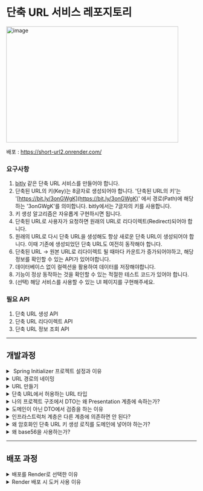 
# 단축 URL 서비스 레포지토리
<img width="455" height="306" alt="image" src="https://github.com/user-attachments/assets/5c877240-0b7a-4e6e-8b02-4355cf12d785" />

배포 : https://short-url2.onrender.com/
### 요구사항

1. [bitly](https://bitly.com/) 같은 단축 URL 서비스를 만들어야 합니다.
2. 단축된 URL의 키(Key)는 8글자로 생성되어야 합니다. '단축된 URL의 키'는 '[https://bit.ly/3onGWgK](https://bit.ly/3onGWgK)' 에서 경로(Path)에 해당하는 '3onGWgK'를 의미합니다. bitly에서는 7글자의 키를 사용합니다.
3. 키 생성 알고리즘은 자유롭게 구현하시면 됩니다.
4. 단축된 URL로 사용자가 요청하면 원래의 URL로 리다이렉트(Redirect)되어야 합니다.
5. 원래의 URL로 다시 단축 URL을 생성해도 항상 새로운 단축 URL이 생성되어야 합니다. 이때 기존에 생성되었던 단축 URL도 여전히 동작해야 합니다.
6. 단축된 URL -> 원본 URL로 리다이렉트 될 때마다 카운트가 증가되어야하고, 해당 정보를 확인할 수 있는 API가 있어야합니다.
7. 데이터베이스 없이 컬렉션을 활용하여 데이터를 저장해야합니다.
8. 기능이 정상 동작하는 것을 확인할 수 있는 적절한 테스트 코드가 있어야 합니다.
9. (선택) 해당 서비스를 사용할 수 있는 UI 페이지를 구현해주세요.

### 필요 API

1. 단축 URL 생성 API
2. 단축 URL 리다이렉트 API
3. 단축 URL 정보 조회 API

-----
## 개발과정

<details>  
<summary>️ Spring Initializer 프로젝트 설정과 이유</summary>  

* **Spring Boot 3.x 기반 선택**

* Spring Boot 2는 곧 End of Life이 예정되어 있어, 장기적으로 유지보수가 불리하다.

* 스프링 생태계도 Spring Boot 3 중심으로 이동 중이므로, 학습 및 적용에 유리.

* **Java 17 사용**
  Java 17은 Long Term Support 버전으로, 안정성과 장기적인 유지보수가 보장된다.

* Spring Boot 3.x는 Java 17 이상을 요구하므로 호환성 측면에서 필수이기도함.

* **Gradle 사용**

* Gradle은 빌드 속도가 빠르고, 의존성 관리가 유연하며, 설정이 간결

* 최근 Spring 진영과 다양한 오픈소스 프로젝트에서도 **Gradle 사용 비율이 증가**하고 있어서 추세에 부합함

</details>  

<details>  
<summary>URL 경로의 네이밍</summary>  

대표적으로 카멜케이스 , Spinal 케이스, 스네이크 케이스 등이 있는데

* 카멜케이스 - 일관성 있지만, 알파벳 외엔 띄어쓰기가 어렵다
* spinal케이스 - 일반적으로 가장 권장되는 방식이다. 나는 학습을 위해 이 케이스를 선택!
* 스네이크케이스 - URL에서 제일 권장되지않는 형식이다. 가끔 언더바를 띄어쓰기가아닌 하나의 단어로 판단하는 경우가 있음.

</details>  

<details>  
<summary>URL 만들기</summary>  

단축 URL 서비스는 다음의 3가지 기능으로 구성된다. 각 기능에 맞는 RESTful API 경로는 다음과 같이 설계하였다.

---

### 1. 단축 URL 생성 API

* **Method**: POST
* **Endpoint**: `/shortenUrl`
* **설명**: 원본 URL을 입력받아 단축 URL을 생성하는 API이다.

#### 설계 고민

처음에는 다음과 같은 방식도 고려하였다:

```
GET /shortenUrl?originalUrl=https://www.example.com/page  
```

하지만 이 방식은 다음과 같은 문제점이 있다.

* **URL 인코딩 이슈**: 원본 URL이 길거나 복잡할 경우, 브라우저나 서버에서 쿼리 문자열 길이 제한에 걸릴 수 있다.
* **URL 노출 위험**: 로그, 히스토리, 브라우저 주소창 등을 통해 민감한 URL 정보가 쉽게 드러날 수 있다.
* **REST 원칙 위배**: `GET`은 안전하고 멱등한 방식으로 조회 용도에 적합하며, 새로운 리소스 생성을 위해서는 `POST`가 더 적절하다.

이러한 이유로 `POST /shortenUrl` 방식과, 본문(body)에 데이터를 담는 구조로 설계하였다.

**요청 예시**

```json
{  
  "originalUrl": "https://www.example.com/page"  
}  
```

**응답 예시**

```json
{  
  "shortUrl": "http://localhost:8080/AbCdEfGh"  
}  
```

---

### 2. 단축 URL 리다이렉트 API

> **스프링 MVC의 경로 매핑은 가장 구체적인 경로부터 평가하지만, `/{shortenUrlKey}`는 `/` 바로 아래 모든 경로를 포괄하여 매칭한다.**  
>  
> **이로 인해 프로젝트에서 경로 충돌이 발생하여, 리다이렉트 엔드포인트를 `/r/{shortenUrlKey}` 로 수정하여 충돌을 방지하였다.**


* **Method**: GET
* **Endpoint**: `/{shortenUrlKey}`
* **설명**: 단축된 URL로 요청이 들어오면, 해당 키에 해당하는 원본 URL로 리다이렉트 시키는 API이다.

**예시 요청**

```
GET /AbCdEfGh  
```

> 서버는 302 Redirect 응답으로 원본 URL로 이동시킨다.

#### 설계 고민

단축 URL은 최종 사용자에게 노출되는 경로이므로 `/s/`나 `/shortenUrl/`과 같은 접두어 없이, 단순히 `/AbCdEfGh`와 같은 짧은 형식을 사용하는 것이 직관적이고 공유하기도 좋다.

---

### 3. 단축 URL 정보 조회 API

* **Method**: GET
* **Endpoint**: `/shortenUrl/{shortenUrlKey}`
* **설명**: 단축 URL에 대한 상세 정보(원본 URL, 리다이렉트 횟수 등)를 조회하는 API이다.

**응답 예시**

```json
{  
  "originalUrl": "https://www.example.com/page",  
  "redirectCount": 12,  
  "createdAt": "2025-07-09T13:00:00"  
}  
```

#### 설계 고민

해당 API는 생성된 단축 URL의 사용 통계를 확인하거나 추적하는 용도로 사용된다.
따라서 특정 리소스를 식별하는 형태인 `/shortenUrl/{shortenUrlKey}` 경로로 명확하게 표현했다.
데이터 조회이므로 `GET` 메서드가 적절하다.

</details>  

<details>  
<summary>단축 URL에서 허용하는 URL 타입</summary>  

* 단축 URL 서비스에서는 원본 URL이 반드시 `http://` 또는 `https://`로 시작해야 한다.
* 그 이유는 다음과 같다:

  1. **보안 및 명확성**: `http`/`https` 스킴이 없는 URL은 브라우저가 해석할 때 상대경로로 처리되거나, 비정상적인 동작을 할 수 있다.
  2. **리다이렉션 신뢰성**: 서버가 리다이렉트 시 명확한 프로토콜이 없는 URL은 정확한 원본 위치를 알 수 없다.
  3. **사용자 입력 오류 방지**: 프로토콜 없이 URL을 받으면 의도하지 않은 잘못된 주소로 연결될 가능성이 크다.
  4. **규칙 명확화**: 서비스 정책으로 명확히 제한하면 내부 로직 처리와 보안 검증이 쉬워진다.

</details>  


<details>  
<summary>나의 프로젝트 구조에서 DTO는 왜 Presentation 계층에 속하는가?</summary>  

  1. **DTO는 외부 요청/응답에 맞춘 데이터 형식이다**

    * 클라이언트(웹, 앱 등)와 통신하기 위한 데이터 전달용 객체로, 도메인의 핵심 비즈니스 모델과는 별도로 설계된다.
  2. **도메인과는 역할 분리가 명확해야 한다**

    * 도메인은 비즈니스 규칙과 상태를 관리하며, 내부 로직에 집중한다.
    * DTO가 도메인에 포함되면 도메인의 독립성이 훼손되고, 외부 변경에 도메인이 직접 영향을 받는다.

</details>


<details>  
<summary>도메인이 아닌 DTO에서 검증을 하는 이유</summary>  

* DTO에서 요청 데이터를 받는 즉시 검증하는 이유는 다음과 같다:

  1. **입력 값의 기본 유효성 검사 수행**

    * 클라이언트가 보낸 데이터가 애초에 형식과 조건에 맞는지 빠르게 체크 가능
  2. **비즈니스 로직 실행 전 오류를 조기에 발견하여 비용 절감**

    * 도메인 계층까지 불필요한 로직 실행 없이 방어 가능
  3. **스프링 Validation 프레임워크와의 자연스러운 연동**

    * `@Valid` 애노테이션을 통한 자동 검증 지원

* 도메인에서 검증하지 않는 이유는

  * 도메인은 핵심 비즈니스 규칙에 집중하며, 외부 요청의 입력 형식 검증은 주로 `presentation` 계층에서 다루는 것이 역할 분리에 적합하다.
  * 도메인 내에 중복 검증 로직이 들어가면 코드가 복잡해지고 테스트도 어려워짐.

</details>  

<details> <summary>인프라스트럭처 계층은 다른 계층에 의존하면 안 된다?</summary>


인프라스트럭처 계층은 외부 시스템과의 통신(예: DB, 메시징, 파일시스템 등)을 담당하는 최하위 계층이다.

이 계층은 도메인, 애플리케이션, 래포지토리 같은 상위 계층에 의존하면 안 된다.

의존성 방향은 내부(도메인 등) → 외부(인프라스트럭처)이어야 한다.
즉, 인프라스트럭처는 독립적이어야 하며, 절대 상위 계층에 의존하지 않는다.
이렇게 하면 비즈니스 로직은 외부 기술 변화에 영향을 받지 않고 안정적으로 유지할 수 있다.

</details>

<details> <summary>왜 암호화인 단축 URL 키 생성 로직를 도메인에 넣어야 하는가?</summary>
단축 URL의 키 생성은 단순한 유틸성 로직이 아닌 비즈니스 규칙의 일부이다.

###  단순한 유틸성 로직(Utility Logic)

* **정의**: 비즈니스 맥락과 무관하게 어디서든 재사용 가능한 일반적인 기능
* **특징**:

  * 서비스 도메인과 독립적이다
  * 로직에 의미나 정책이 담겨 있지 않다
  * 여러 프로젝트에서 재사용될 수 있다
* **예시**:

  * 현재 시간 포맷팅 (`LocalDateTime → String`)
  * UUID 생성
  * Base64 인코딩/디코딩
  * 이메일 형식 검증

---

###  비즈니스 규칙(Business Rule)

* **정의**: 해당 도메인의 목적, 제약, 정책에 따라 작동해야 하는 규칙이나 행위
* **특징**:

  * 도메인의 의미를 반영하고 책임진다
  * 프로젝트의 요구사항에 따라 달라질 수 있다
  * 외부에서 자유롭게 재사용되지 않는다 (해당 서비스 고유)
* **예시**:

  * 단축 URL 키는 8자리이며 base56 문자만 사용한다
  * 같은 원본 URL로 요청이 들어와도 매번 다른 키를 생성한다
  * 단축 URL은 저장 후 리다이렉트 횟수를 누적 저장해야 한다

---

###  비교 예시

| 항목                          | 단순한 유틸성 로직                        | 비즈니스 규칙    |
| --------------------------- | --------------------------------- | ---------- |
| `UUID.randomUUID()`         | 어떤 상황에서도 쓰일 수 있음                  | X          |
| `generateShortenUrlKey()`   | 단순 랜덤 X, 정책적 제약 존재 (8자, base56 등) | O          |
| `@NotNull` 사용               | 값 존재 여부만 판단                       | O (DTO 수준) |
| `같은 원본 URL이라도 키는 매번 다르게 생성` | X                                 | O          |


예를 들어 키는 8자리여야 하며, 중복 없이 생성되어야 하고, 서비스 정책에 따라 사람이 읽기 쉬운 문자열로 구성되어야 한다.
이러한 규칙은 도메인의 핵심 역할인 비즈니스 의미를 반영한 데이터 생성 범주에 속한다.

즉, 키 생성 방식은 도메인 로직의 일부이므로, ShortenURL 엔티티 내부에서 직접 책임지는 것이 적절하다.
이를 통해 도메인의 응집도가 높아지고, 테스트도 명확하게 도메인 단위로 수행할 수 있다.

</details> <details> <summary>왜 base56을 사용하는가?</summary>
Base56은 일반적인 Base62 또는 Base64 인코딩에서 사람이 헷갈릴 수 있는 문자들을 제거한 문자 집합이다.       

예를 들어 0, O, I, l, 1 등은 시각적으로 유사해 사용자가 실수할 가능성이 높다.

단축 URL은 사람들에게 공유되거나 직접 입력될 수도 있으므로,
사람이 읽고 입력하기 쉬우며 오류 가능성이 낮은 문자 집합을 사용하는 것이 중요하다.
Base56은 이러한 목적에 맞게 최적화된 문자 세트이므로, 사용자 경험을 향상시키는 데 도움이 된다.

</details>

------
## 배포 과정

<details>
<summary>배포를 Render로 선택한 이유</summary>

내 서비스는 간단한 소규모 서비스이며, 세밀한 제어가 크게 필요 없고 백엔드가 필요한 상황이다.  
이에 관리가 편리하고 자동화된 배포가 가능한 Render를 선택하였다.

| 배포 방식                | 장점                     | 단점                  | 적합한 상황                          |
| --------------------- | ---------------------- | ------------------- | --------------------------------- |
| Render                | 간편, 자동 배포, 관리 불필요 | 세밀한 제어 제한          | 스타트업, 소규모 서비스                   |
| AWS                   | 확장성, 다양한 서비스        | 복잡함, 관리 부담         | 대규모 서비스, 높은 확장 필요               |
| Netlify               | 정적 사이트 및 서버리스 최적화  | 전통 백엔드 제한          | 정적 사이트, 서버리스 백엔드                  |
| Kubernetes            | 자동화, 대규모 분산 시스템 운영  | 운영 난이도 높음           | 복잡한 마이크로서비스, 대규모 서비스 운영 시 적합  |

</details>
<details>
<summary>Render 배포 시 도커 사용 이유</summary>

- Render는 Node.js, Python, Go 등은 기본적으로 지원하지만,  
  Java와 같은 일부 언어는 직접적인 런타임 지원이 제한적이다.

- 따라서, Java 애플리케이션을 Render에 배포하려면 도커를 사용해 캡슐화하여 Render 환경 제약에 구애받지 않고  
  원하는 환경을 구성하여 배포할 수 있다.

</details>


